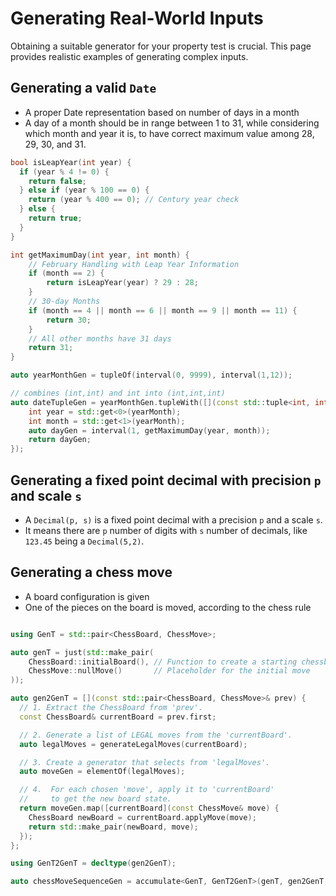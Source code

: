 # Generating Real-World Inputs

Obtaining a suitable generator for your property test is crucial.
This page provides realistic examples of generating complex inputs.

## Generating a valid `Date`

* A proper Date representation based on number of days in a month
* A day of a month should be in range between 1 to 31, while considering which month and year it is, to have correct maximum value among 28, 29, 30, and 31.

```cpp
bool isLeapYear(int year) {
  if (year % 4 != 0) {
    return false;
  } else if (year % 100 == 0) {
    return (year % 400 == 0); // Century year check
  } else {
    return true;
  }
}

int getMaximumDay(int year, int month) {
    // February Handling with Leap Year Information
    if (month == 2) {
        return isLeapYear(year) ? 29 : 28;
    }
    // 30-day Months
    if (month == 4 || month == 6 || month == 9 || month == 11) {
        return 30;
    }
    // All other months have 31 days
    return 31;
}

auto yearMonthGen = tupleOf(interval(0, 9999), interval(1,12));

// combines (int,int) and int into (int,int,int)
auto dateTupleGen = yearMonthGen.tupleWith([](const std::tuple<int, int> yearMonth) {
    int year = std::get<0>(yearMonth);
    int month = std::get<1>(yearMonth);
    auto dayGen = interval(1, getMaximumDay(year, month));
    return dayGen;
});

```

## Generating a fixed point decimal with precision `p` and scale `s`

* A `Decimal(p, s)` is a fixed point decimal with a precision `p` and a scale `s`.
* It means there are `p` number of digits with `s` number of decimals, like `123.45` being a `Decimal(5,2)`.

## Generating a chess move

* A board configuration is given
* One of the pieces on the board is moved, according to the chess rule

```cpp

using GenT = std::pair<ChessBoard, ChessMove>;

auto genT = just(std::make_pair(
    ChessBoard::initialBoard(), // Function to create a starting chessboard
    ChessMove::nullMove()       // Placeholder for the initial move
));

auto gen2GenT = [](const std::pair<ChessBoard, ChessMove>& prev) {
  // 1. Extract the ChessBoard from 'prev'.
  const ChessBoard& currentBoard = prev.first;

  // 2. Generate a list of LEGAL moves from the 'currentBoard'.
  auto legalMoves = generateLegalMoves(currentBoard);

  // 3. Create a generator that selects from 'legalMoves'.
  auto moveGen = elementOf(legalMoves);

  // 4.  For each chosen 'move', apply it to 'currentBoard'
  //     to get the new board state.
  return moveGen.map([currentBoard](const ChessMove& move) {
    ChessBoard newBoard = currentBoard.applyMove(move);
    return std::make_pair(newBoard, move); 
  });
};

using GenT2GenT = decltype(gen2GenT);

auto chessMoveSequenceGen = accumulate<GenT, GenT2GenT>(genT, gen2GenT, minSize, maxSize);
```